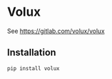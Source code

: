 # Volux

See https://gitlab.com/volux/volux

## Installation

```bash
pip install volux
```

<!-- TODO: add basic documentation -->
<!-- TODO: add basic examples -->
